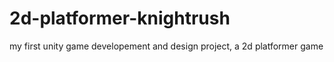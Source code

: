 # 2d-platformer-knightrush
 my first unity game developement and design project, a 2d platformer game
